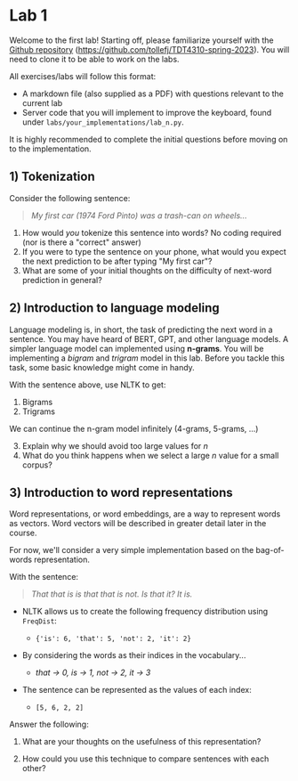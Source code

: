 # Lab 1
Welcome to the first lab! Starting off, please familiarize yourself with the [Github repository](https://github.com/tollefj/TDT4310-spring-2023) (https://github.com/tollefj/TDT4310-spring-2023). You will need to clone it to be able to work on the labs.

All exercises/labs will follow this format:
- A markdown file (also supplied as a PDF) with questions relevant to the current lab
- Server code that you will implement to improve the keyboard, found under `labs/your_implementations/lab_n.py`. 

It is highly recommended to complete the initial questions before moving on to the implementation. 

## 1) Tokenization

Consider the following sentence:

>*My first car (1974 Ford Pinto) was a trash-can on wheels...*

1. How would *you* tokenize this sentence into words? No coding required (nor is there a "correct" answer)
2. If you were to type the sentence on your phone, what would you expect the next prediction to be after typing "My first car"?
3. What are some of your initial thoughts on the difficulty of next-word prediction in general?

## 2) Introduction to language modeling
Language modeling is, in short, the task of predicting the next word in a sentence. You may have heard of BERT, GPT, and other language models. A simpler language model can implemented using **n-grams**. You will be implementing a *bigram* and *trigram* model in this lab. Before you tackle this task, some basic knowledge might come in handy.

With the sentence above, use NLTK to get:

1. Bigrams
2. Trigrams

We can continue the n-gram model infinitely (4-grams, 5-grams, ...)

3. Explain why we should avoid too large values for $n$
4. What do you think happens when we select a large $n$ value for a small corpus? 

## 3) Introduction to word representations
Word representations, or word embeddings, are a way to represent words as vectors. Word vectors will be described in greater detail later in the course. 

For now, we'll consider a very simple implementation based on the bag-of-words representation.

With the sentence:

>*That that is is that that is not. Is that it? It is.*

- NLTK allows us to create the following frequency distribution using `FreqDist`:
  - `{'is': 6, 'that': 5, 'not': 2, 'it': 2}`

- By considering the words as their indices in the vocabulary...
  - *that $\rightarrow$ 0, is $\rightarrow$ 1, not $\rightarrow$ 2, it $\rightarrow$ 3*

- The sentence can be represented as the values of each index:
  - `[5, 6, 2, 2]`
  

Answer the following:

1. What are your thoughts on the usefulness of this representation?

2. How could you use this technique to compare sentences with each other?